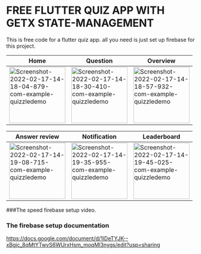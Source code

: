 # FREE FLUTTER QUIZ APP WITH GETX STATE-MANAGEMENT

This is free code for a flutter quiz app. all you need is just set up firebase for this project.

| Home | Question  | Overview  |
| ------------ | ------------ | ------------ |
| <img src="https://i.ibb.co/tby4hC7/Screenshot-2022-02-17-14-18-04-879-com-example-quizzledemo.jpg" alt="Screenshot-2022-02-17-14-18-04-879-com-example-quizzledemo" border="0" width = "150">  |  <img src="https://i.ibb.co/93ChWZP/Screenshot-2022-02-17-14-18-30-410-com-example-quizzledemo.jpg" alt="Screenshot-2022-02-17-14-18-30-410-com-example-quizzledemo" border="0"  width = "150"> |  <img src="https://i.ibb.co/g3226zx/Screenshot-2022-02-17-14-18-57-932-com-example-quizzledemo.jpg" alt="Screenshot-2022-02-17-14-18-57-932-com-example-quizzledemo" border="0" width = "150"> |

| Answer review  |  Notification |  Leaderboard |
| ------------ | ------------ | ------------ |
| <img src="https://i.ibb.co/0j06rgX/Screenshot-2022-02-17-14-19-08-715-com-example-quizzledemo.jpg" alt="Screenshot-2022-02-17-14-19-08-715-com-example-quizzledemo" border="0" width = "150">  |  <img src="https://i.ibb.co/G2FXJqZ/Screenshot-2022-02-17-14-19-35-955-com-example-quizzledemo.jpg" alt="Screenshot-2022-02-17-14-19-35-955-com-example-quizzledemo" border="0" width = "150"> |  <img src="https://i.ibb.co/PYnpCsV/Screenshot-2022-02-17-14-19-45-025-com-example-quizzledemo.jpg" alt="Screenshot-2022-02-17-14-19-45-025-com-example-quizzledemo" border="0" width = "150"> |



###The speed firebase setup video.


### The firebase setup documentation
https://docs.google.com/document/d/1IDeTYJK--xBgjc_8qMtYTwvS6WUrxHsm_moqMl3nygs/edit?usp=sharing


